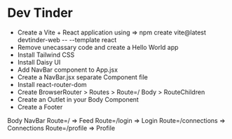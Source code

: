 # Dev Tinder

- Create a Vite + React application using => npm create vite@latest devtinder-web -- --template react
- Remove unecassary code and create a Hello World app
- Install Tailwind CSS
- Install Daisy UI
- Add NavBar component to App.jsx
- Create a NavBar.jsx separate Component file
- Install react-router-dom
- Create BrowserRouter > Routes > Route=/ Body > RouteChildren
- Create an Outlet in your Body Component
- Create a Footer


Body 
    NavBar
    Route=/  => Feed
    Route=/login  => Login
    Route=/connections  => Connections
    Route=/profile  => Profile